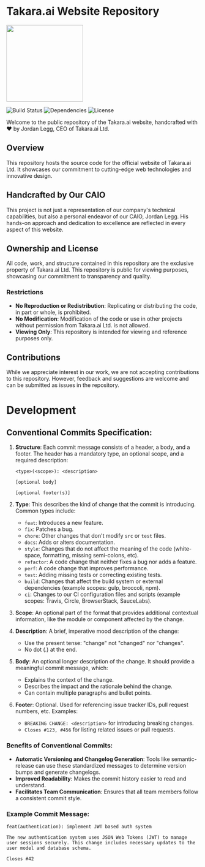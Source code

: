 # Takara.ai Website Repository

<img src="https://takara.ai/images/logo-24/TakaraAi.svg" width="200" />

![Build Status](https://img.shields.io/badge/build-passing-brightgreen)
![Dependencies](https://img.shields.io/badge/dependencies-up%20to%20date-brightgreen)
![License](https://img.shields.io/badge/license-proprietary-orange)

Welcome to the public repository of the Takara.ai website, handcrafted with ❤️ by Jordan Legg, CEO of Takara.ai Ltd.

## Overview

This repository hosts the source code for the official website of Takara.ai Ltd. It showcases our commitment to cutting-edge web technologies and innovative design.

## Handcrafted by Our CAIO

This project is not just a representation of our company's technical capabilities, but also a personal endeavor of our CAIO, Jordan Legg. His hands-on approach and dedication to excellence are reflected in every aspect of this website.

## Ownership and License

All code, work, and structure contained in this repository are the exclusive property of Takara.ai Ltd. This repository is public for viewing purposes, showcasing our commitment to transparency and quality.

### Restrictions

- **No Reproduction or Redistribution**: Replicating or distributing the code, in part or whole, is prohibited.
- **No Modification**: Modification of the code or use in other projects without permission from Takara.ai Ltd. is not allowed.
- **Viewing Only**: This repository is intended for viewing and reference purposes only.

## Contributions

While we appreciate interest in our work, we are not accepting contributions to this repository. However, feedback and suggestions are welcome and can be submitted as issues in the repository.

<!-- ## Contact

For inquiries or more information about our work, please reach out to us at [contact email or link]. -->

# Development

## Conventional Commits Specification:

1. **Structure**: Each commit message consists of a header, a body, and a footer. The header has a mandatory type, an optional scope, and a required description:

   ```
   <type>(<scope>): <description>

   [optional body]

   [optional footer(s)]
   ```

2. **Type**: This describes the kind of change that the commit is introducing. Common types include:

   - `feat`: Introduces a new feature.
   - `fix`: Patches a bug.
   - `chore`: Other changes that don't modify `src` or `test` files.
   - `docs`: Adds or alters documentation.
   - `style`: Changes that do not affect the meaning of the code (white-space, formatting, missing semi-colons, etc).
   - `refactor`: A code change that neither fixes a bug nor adds a feature.
   - `perf`: A code change that improves performance.
   - `test`: Adding missing tests or correcting existing tests.
   - `build`: Changes that affect the build system or external dependencies (example scopes: gulp, broccoli, npm).
   - `ci`: Changes to our CI configuration files and scripts (example scopes: Travis, Circle, BrowserStack, SauceLabs).

3. **Scope**: An optional part of the format that provides additional contextual information, like the module or component affected by the change.

4. **Description**: A brief, imperative mood description of the change:

   - Use the present tense: "change" not "changed" nor "changes".
   - No dot (.) at the end.

5. **Body**: An optional longer description of the change. It should provide a meaningful commit message, which:

   - Explains the context of the change.
   - Describes the impact and the rationale behind the change.
   - Can contain multiple paragraphs and bullet points.

6. **Footer**: Optional. Used for referencing issue tracker IDs, pull request numbers, etc. Examples:
   - `BREAKING CHANGE: <description>` for introducing breaking changes.
   - `Closes #123, #456` for listing related issues or pull requests.

### Benefits of Conventional Commits:

- **Automatic Versioning and Changelog Generation**: Tools like semantic-release can use these standardized messages to determine version bumps and generate changelogs.
- **Improved Readability**: Makes the commit history easier to read and understand.
- **Facilitates Team Communication**: Ensures that all team members follow a consistent commit style.

### Example Commit Message:

```
feat(authentication): implement JWT based auth system

The new authentication system uses JSON Web Tokens (JWT) to manage user sessions securely. This change includes necessary updates to the user model and database schema.

Closes #42
```
